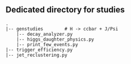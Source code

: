 ## Dedicated directory for studies

    .
    |-- genstudies        # H -> ccbar + J/Psi
        |-- decay_analyzer.py
        |-- higgs_daughter_physics.py
        |-- print_few_events.py
    |-- trigger_efficiency.py
    |-- jet_reclustering.py